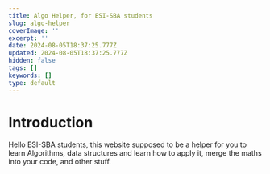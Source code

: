 ```yaml
---
title: Algo Helper, for ESI-SBA students
slug: algo-helper
coverImage: ''
excerpt: ''
date: 2024-08-05T18:37:25.777Z
updated: 2024-08-05T18:37:25.777Z
hidden: false
tags: []
keywords: []
type: default
---
```


# Introduction

Hello ESI-SBA students, this website supposed to be a helper for you to learn Algorithms, data structures and learn how to apply it, merge the maths into your code, and other stuff.
